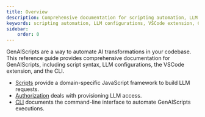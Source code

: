 ```yaml
---
title: Overview
description: Comprehensive documentation for scripting automation, LLM configurations, and developer tools including a VSCode extension and CLI for codebase AI transformations.
keywords: scripting automation, LLM configurations, VSCode extension, CLI, codebase AI
sidebar:
    order: 0
---
```


GenAIScripts are a way to automate AI transformations in your codebase. This reference guide provides comprehensive documentation for GenAIScripts, including script syntax, LLM configurations, the VSCode extension, and the CLI.

-   [Scripts](./scripts) provide a domain-specific JavaScript framework to build LLM requests.
-   [Authorization](./token) deals with provisioning LLM access.
-   [CLI](./cli) documents the command-line interface to automate GenAIScripts executions.
